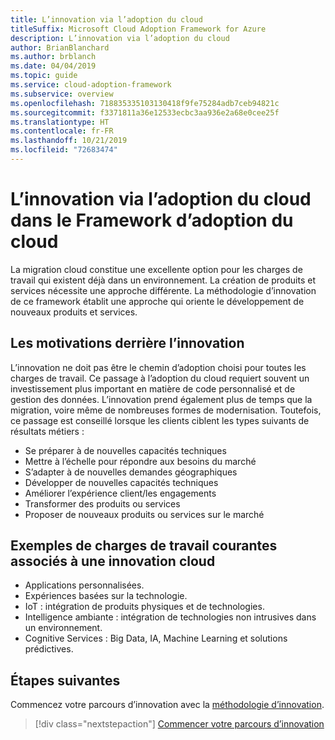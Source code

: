 ```yaml
---
title: L’innovation via l’adoption du cloud
titleSuffix: Microsoft Cloud Adoption Framework for Azure
description: L’innovation via l’adoption du cloud
author: BrianBlanchard
ms.author: brblanch
ms.date: 04/04/2019
ms.topic: guide
ms.service: cloud-adoption-framework
ms.subservice: overview
ms.openlocfilehash: 718835335103130418f9fe75284adb7ceb94821c
ms.sourcegitcommit: f3371811a36e12533ecbc3aa936e2a68e0cee25f
ms.translationtype: HT
ms.contentlocale: fr-FR
ms.lasthandoff: 10/21/2019
ms.locfileid: "72683474"
---
```

# <a name="innovation-through-cloud-adoption-in-the-cloud-adoption-framework"></a>L’innovation via l’adoption du cloud dans le Framework d’adoption du cloud

La migration cloud constitue une excellente option pour les charges de travail qui existent déjà dans un environnement. La création de produits et services nécessite une approche différente. La méthodologie d’innovation de ce framework établit une approche qui oriente le développement de nouveaux produits et services.

## <a name="motivations-behind-innovation"></a>Les motivations derrière l’innovation

L’innovation ne doit pas être le chemin d’adoption choisi pour toutes les charges de travail. Ce passage à l’adoption du cloud requiert souvent un investissement plus important en matière de code personnalisé et de gestion des données. L’innovation prend également plus de temps que la migration, voire même de nombreuses formes de modernisation. Toutefois, ce passage est conseillé lorsque les clients ciblent les types suivants de résultats métiers :

- Se préparer à de nouvelles capacités techniques
- Mettre à l’échelle pour répondre aux besoins du marché
- S’adapter à de nouvelles demandes géographiques
- Développer de nouvelles capacités techniques
- Améliorer l’expérience client/les engagements
- Transformer des produits ou services
- Proposer de nouveaux produits ou services sur le marché

## <a name="common-workload-examples-associated-with-a-cloud-innovation"></a>Exemples de charges de travail courantes associés à une innovation cloud

- Applications personnalisées.
- Expériences basées sur la technologie.
- IoT : intégration de produits physiques et de technologies.
- Intelligence ambiante : intégration de technologies non intrusives dans un environnement.
- Cognitive Services : Big Data, IA, Machine Learning et solutions prédictives.

## <a name="next-steps"></a>Étapes suivantes

Commencez votre parcours d’innovation avec la [méthodologie d’innovation](../innovate/index.md).

> [!div class="nextstepaction"]
> [Commencer votre parcours d’innovation](../innovate/index.md)
